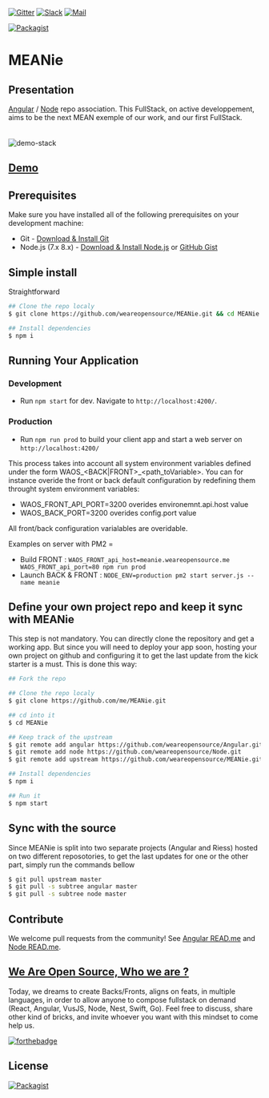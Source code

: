 [![Gitter](https://badges.weareopensource.me/gitter/room/nwjs/nw.js.svg?style=flat-square)](https://gitter.im/weareopensource) [![Slack](https://badges.weareopensource.me/badge/Chat-On%20Slack-d0355b.svg?style=flat-square)](mailto:weareopensource.me@gmail.com?subject=Join%20Slack&body=Hi,%20I%20found%20your%20community%20We%20Are%20Open%20Source.%20I%20would%20be%20interested%20to%20join%20the%20Slack%20to%20share%20and%20discuss,%20Thanks) [![Mail](https://badges.weareopensource.me/badge/Contact-By%20Mail-3498db.svg?style=flat-square)](mailto:weareopensource.me@gmail.com?subject=Contact)

[![Packagist](https://badges.weareopensource.me/packagist/l/doctrine/orm.svg?style=flat-square)](/LICENSE.md)

# MEANie

## Presentation 
[Angular](https://github.com/weareopensource/Angular) / [Node](https://github.com/weareopensource/Node) repo association. This FullStack, on active developpement, aims to be the next MEAN exemple of our work, and our first FullStack. 
<br><br><br>
![demo-stack](https://raw.githubusercontent.com/weareopensource/Angular/assets/screenshot.png)

## [Demo](http://meanie.weareopensource.me) 

## Prerequisites
Make sure you have installed all of the following prerequisites on your development machine:
* Git - [Download & Install Git](https://git-scm.com/downloads)
* Node.js (7.x 8.x) - [Download & Install Node.js](https://nodejs.org/en/download/) or [GitHub Gist](https://gist.github.com/isaacs/579814)

## Simple install
Straightforward
```bash
## Clone the repo localy
$ git clone https://github.com/weareopensource/MEANie.git && cd MEANie

## Install dependencies
$ npm i
```

## Running Your Application
   ### Development
   * Run `npm start` for dev. Navigate to `http://localhost:4200/`.
   ### Production
   * Run `npm run prod` to build your client app and start a web server on `http://localhost:4200/`

   This process takes into account all system environment variables defined under the form WAOS_<BACK|FRONT>_<path_toVariable>. You can for instance overide the front or back default configuration by redefining them throught system environment variables:
   -  WAOS_FRONT_API_PORT=3200 overides environemnt.api.host value
   -  WAOS_BACK_PORT=3200 overides config.port value

All front/back configuration varialables are overidable.

   Examples on server with PM2 = 
   
   - Build FRONT : `WAOS_FRONT_api_host=meanie.weareopensource.me WAOS_FRONT_api_port=80 npm run prod`
   - Launch BACK & FRONT : `NODE_ENV=production pm2 start server.js --name meanie`

## Define your own project repo and keep it sync with MEANie
This step is not mandatory. You can directly clone the repository and get a working app. But since you will need to deploy your app soon, hosting your own project on github and configuring it to get the last update from the kick starter is a must. This is done this way:
```bash
## Fork the repo

## Clone the repo localy
$ git clone https://github.com/me/MEANie.git

## cd into it
$ cd MEANie

## Keep track of the upstream
$ git remote add angular https://github.com/weareopensource/Angular.git
$ git remote add node https://github.com/weareopensource/Node.git
$ git remote add upstream https://github.com/weareopensource/MEANie.git

## Install dependencies
$ npm i

## Run it
$ npm start
```

## Sync with the source
Since MEANie is split into two separate projects (Angular and Riess) hosted on two different reposotories, to get the last updates for one or the other part, simply run the commands bellow
```bash
$ git pull upstream master
$ git pull -s subtree angular master
$ git pull -s subtree node master
```

## Contribute
We welcome pull requests from the community!
See [Angular READ.me](https://github.com/weareopensource/Angular) and [Node READ.me](https://github.com/weareopensource/Node).

## [We Are Open Source, Who we are ?](https://weareopensource.me)
Today, we dreams to create Backs/Fronts, aligns on feats, in multiple languages, in order to allow anyone to compose fullstack on demand (React, Angular, VusJS, Node, Nest, Swift, Go).
Feel free to discuss, share other kind of bricks, and invite whoever you want with this mindset to come help us.

[![forthebadge](https://forthebadge.com/images/badges/built-with-love.svg)](https://forthebadge.com)


## License
[![Packagist](https://badges.weareopensource.me/packagist/l/doctrine/orm.svg?style=flat-square)](/LICENSE.md)
